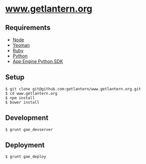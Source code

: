 # www.getlantern.org

## Requirements

- [Node](http://nodejs.org/)
- [Yeoman](http://yeoman.io/)
- [Ruby](http://www.ruby-lang.org/)
- [Python](http://python.org/)
- [App Engine Python SDK](https://developers.google.com/appengine/downloads#Google_App_Engine_SDK_for_Python)

## Setup
```
$ git clone git@github.com:getlantern/www.getlantern.org.git
$ cd www.getlantern.org
$ npm install
$ bower install
```

## Development
```
$ grunt gae_devserver
```

## Deployment
```
$ grunt gae_deploy
```
